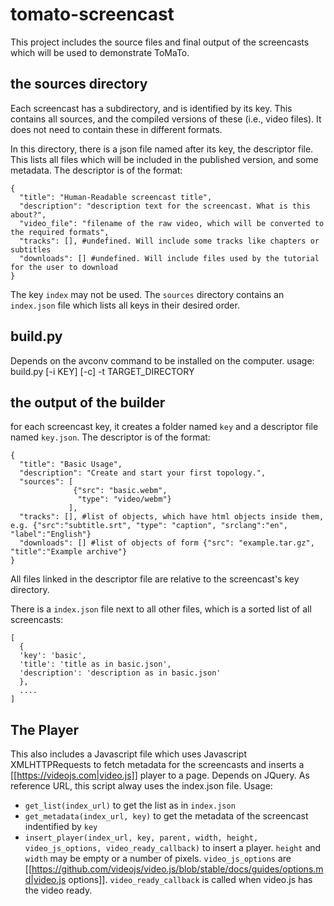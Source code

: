 # tomato-screencast

This project includes the source files and final output of the screencasts which will be used to demonstrate ToMaTo.

## the sources directory

Each screencast has a subdirectory, and is identified by its key.
This contains all sources, and the compiled versions of these (i.e., video files). It does not need to contain these in different formats.

In this directory, there is a json file named after its key, the descriptor file. This lists all files which will be included in the published version, and some metadata.
The descriptor is of the format:

```
{
  "title": "Human-Readable screencast title",
  "description": "description text for the screencast. What is this about?",
  "video_file": "filename of the raw video, which will be converted to the required formats",
  "tracks": [], #undefined. Will include some tracks like chapters or subtitles
  "downloads": [] #undefined. Will include files used by the tutorial for the user to download
}
```

The key `index` may not be used.
The `sources` directory contains an `index.json` file which lists all keys in their desired order.

## build.py
Depends on the avconv command to be installed on the computer.
usage: build.py [-i KEY] [-c] -t TARGET_DIRECTORY

## the output of the builder

for each screencast key, it creates a folder named `key` and a descriptor file named `key.json`. The descriptor is of the format:
```
{
  "title": "Basic Usage",
  "description": "Create and start your first topology.",
  "sources": [
              {"src": "basic.webm",
               "type": "video/webm"}
             ],
  "tracks": [], #list of objects, which have html objects inside them, e.g. {"src":"subtitle.srt", "type": "caption", "srclang":"en", "label":"English"}
  "downloads": [] #list of objects of form {"src": "example.tar.gz", "title":"Example archive"}
}
```
All files linked in the descriptor file are relative to the screencast's key directory.

There is a `index.json` file next to all other files, which is a sorted list of all screencasts:
```
[
  {
  'key': 'basic',
  'title': 'title as in basic.json',
  'description': 'description as in basic.json'
  },
  ....
]
```

## The Player

This also includes a Javascript file which uses Javascript XMLHTTPRequests to fetch metadata for the screencasts and inserts a [[https://videojs.com|video.js]] player to a page.
Depends on JQuery.
As reference URL, this script alway uses the index.json file. Usage:
* `get_list(index_url)` to get the list as in `index.json`
* `get_metadata(index_url, key)` to get the metadata of the screencast indentified by `key`
* `insert_player(index_url, key, parent, width, height, video_js_options, video_ready_callback)` to insert a player.
 `height` and `width` may be empty or a number of pixels. `video_js_options` are [[https://github.com/videojs/video.js/blob/stable/docs/guides/options.md|video.js options]]. `video_ready_callback` is called when video.js has the video ready.
